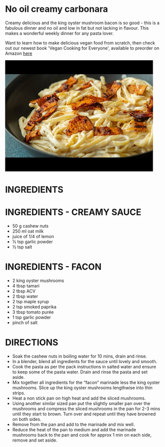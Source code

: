 # No oil creamy carbonara

Creamy delicious and the king oyster mushroom bacon is so good - this is a fabulous dinner and no oil and low in fat but not lacking in flavour. This makes a wonderful weekly dinner for any pasta lover. 

Want to learn how to make delicious vegan food from scratch, then check out our newest book 'Vegan Cooking for Everyone', available to preorder on Amazon [here](https://www.amazon.co.uk/Happy-Pear-Vegan-Cooking-Everyone)

![creamy carbonara](creamycarbonara.jpg)

# INGREDIENTS

# INGREDIENTS - CREAMY SAUCE

 * 50 g cashew nuts
 * 250 ml oat milk
 * juice of 1/4 of lemon
 * ½ tsp garlic powder
 * ½ tsp salt

# INGREDIENTS - FACON

 * 2 king oyster mushrooms
 * 4 tbsp tamari
 * 2 tbsp ACV
 * 2 tbsp water
 * 2 tsp maple syrup
 * 2 tsp smoked paprika
 * 3 tbsp tomato purée
 * 1 tsp garlic powder
 * pinch of salt

# DIRECTIONS

* Soak the cashew nuts in boiling water for 10 mins, drain and rinse.
* In a blender, blend all ingredients for the sauce until lovely and smooth.
* Cook the pasta as per the pack instructions in salted water and ensure to keep some of the pasta water. Drain and rinse the pasta and set aside.
* Mix together all ingredients for the “facon” marinade less the king oyster mushrooms. Slice up the king oyster mushrooms lengthwise into thin strips.
* Heat a non stick pan on high heat and add the sliced mushrooms.
* Using another similar sized pan put the slightly smaller pan over the mushrooms and compress the sliced mushrooms in the pan for 2-3 mins until they start to brown. Turn over and repeat until they have browned on both sides.
* Remove from the pan and add to the marinade and mix well.
* Reduce the heat of the pan to medium and add the marinade mushrooms back to the pan and cook for approx 1 min on each side, remove and set aside.


